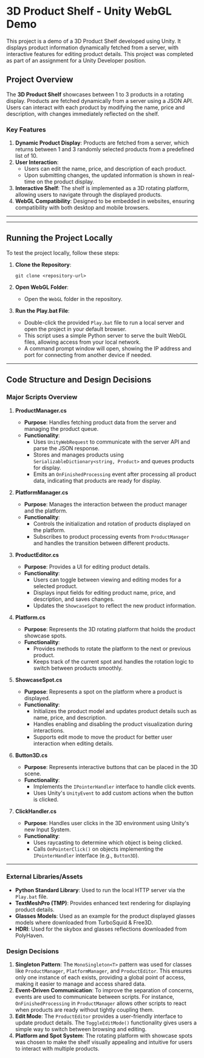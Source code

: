 # 3D Product Shelf - Unity WebGL Demo

This project is a demo of a 3D Product Shelf developed using Unity. It displays product information dynamically fetched from a server, with interactive features for editing product details. This project was completed as part of an assignment for a Unity Developer position.

## Project Overview

The **3D Product Shelf** showcases between 1 to 3 products in a rotating display. Products are fetched dynamically from a server using a JSON API. Users can interact with each product by modifying the name, price and description, with changes immediately reflected on the shelf.

### Key Features

1. **Dynamic Product Display**: Products are fetched from a server, which returns between 1 and 3 randomly selected products from a predefined list of 10.
2. **User Interaction**:
   - Users can edit the name, price, and description of each product.
   - Upon submitting changes, the updated information is shown in real-time on the product display.
3. **Interactive Shelf**: The shelf is implemented as a 3D rotating platform, allowing users to navigate through the displayed products.
4. **WebGL Compatibility**: Designed to be embedded in websites, ensuring compatibility with both desktop and mobile browsers.

---

---

## Running the Project Locally

To test the project locally, follow these steps:

1. **Clone the Repository**:
   ```
   git clone <repository-url>
   ```
2. **Open WebGL Folder**:
   - Open the `WebGL` folder in the repository.

3. **Run the Play.bat File**:
   - Double-click the provided `Play.bat` file to run a local server and open the project in your default browser.
   - This script uses a simple Python server to serve the built WebGL files, allowing access from your local network.
   - A command prompt window will open, showing the IP address and port for connecting from another device if needed.

---

## Code Structure and Design Decisions

### Major Scripts Overview

1. **ProductManager.cs**
   - **Purpose**: Handles fetching product data from the server and managing the product queue.
   - **Functionality**:
     - Uses `UnityWebRequest` to communicate with the server API and parse the JSON response.
     - Stores and manages products using `SerializableDictionary<string, Product>` and queues products for display.
     - Emits an `OnFinishedProcessing` event after processing all product data, indicating that products are ready for display.

2. **PlatformManager.cs**
   - **Purpose**: Manages the interaction between the product manager and the platform.
   - **Functionality**:
     - Controls the initialization and rotation of products displayed on the platform.
     - Subscribes to product processing events from `ProductManager` and handles the transition between different products.
      
3. **ProductEditor.cs**
   - **Purpose**: Provides a UI for editing product details.
   - **Functionality**:
     - Users can toggle between viewing and editing modes for a selected product.
     - Displays input fields for editing product name, price, and description, and saves changes.
     - Updates the `ShowcaseSpot` to reflect the new product information.
       
4. **Platform.cs**
   - **Purpose**: Represents the 3D rotating platform that holds the product showcase spots.
   - **Functionality**:
     - Provides methods to rotate the platform to the next or previous product.
     - Keeps track of the current spot and handles the rotation logic to switch between products smoothly.

5. **ShowcaseSpot.cs**
   - **Purpose**: Represents a spot on the platform where a product is displayed.
   - **Functionality**:
     - Initializes the product model and updates product details such as name, price, and description.
     - Handles enabling and disabling the product visualization during interactions.
     - Supports edit mode to move the product for better user interaction when editing details.

6. **Button3D.cs**
   - **Purpose**: Represents interactive buttons that can be placed in the 3D scene.
   - **Functionality**:
     - Implements the `IPointerHandler` interface to handle click events.
     - Uses Unity's `UnityEvent` to add custom actions when the button is clicked.

7. **ClickHandler.cs**
   - **Purpose**: Handles user clicks in the 3D environment using Unity's new Input System.
   - **Functionality**:
     - Uses raycasting to determine which object is being clicked.
     - Calls `OnPointerClick()` on objects implementing the `IPointerHandler` interface (e.g., `Button3D`).

---

### External Libraries/Assets

- **Python Standard Library**: Used to run the local HTTP server via the `Play.bat` file.
- **TextMeshPro (TMP)**: Provides enhanced text rendering for displaying product details.
- **Glasses Models**: Used as an example for the product displayed glasses models where downloaded from TurboSquid & Free3D.
- **HDRI**: Used for the skybox and glasses reflections downloaded from PolyHaven.

### Design Decisions

1. **Singleton Pattern**: The `MonoSingleton<T>` pattern was used for classes like `ProductManager`, `PlatformManager`, and `ProductEditor`. This ensures only one instance of each exists, providing a global point of access, making it easier to manage and access shared data.
2. **Event-Driven Communication**: To improve the separation of concerns, events are used to communicate between scripts. For instance, `OnFinishedProcessing` in `ProductManager` allows other scripts to react when products are ready without tightly coupling them.
3. **Edit Mode**: The `ProductEditor` provides a user-friendly interface to update product details. The `ToggleEditMode()` functionality gives users a simple way to switch between browsing and editing.
4. **Platform and Spot System**: The rotating platform with showcase spots was chosen to make the shelf visually appealing and intuitive for users to interact with multiple products.

